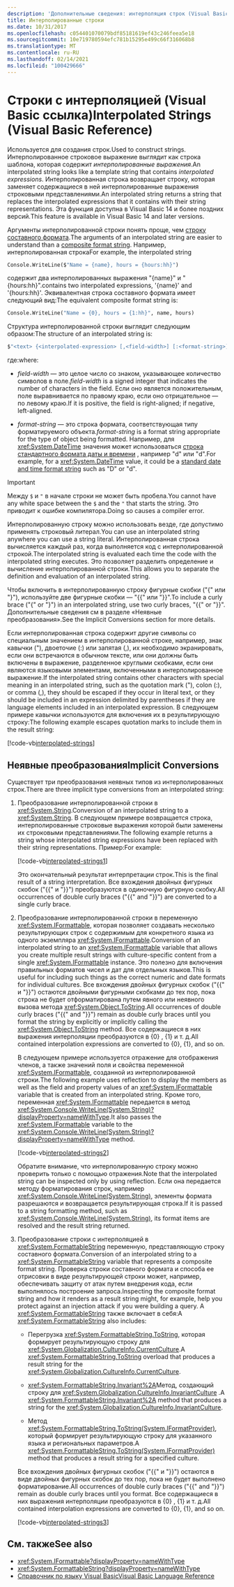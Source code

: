 ```yaml
---
description: 'Дополнительные сведения: интерполяция строк (Visual Basic Reference)'
title: Интерполированные строки
ms.date: 10/31/2017
ms.openlocfilehash: c054401070079bdf85181619ef43c246feea5e18
ms.sourcegitcommit: 10e719780594efc781b15295e499c66f316068b8
ms.translationtype: MT
ms.contentlocale: ru-RU
ms.lasthandoff: 02/14/2021
ms.locfileid: "100429666"
---
```

# <a name="interpolated-strings-visual-basic-reference"></a><span data-ttu-id="a3ba8-103">Строки с интерполяцией (Visual Basic ссылка)</span><span class="sxs-lookup"><span data-stu-id="a3ba8-103">Interpolated Strings (Visual Basic Reference)</span></span>

<span data-ttu-id="a3ba8-104">Используется для создания строк.</span><span class="sxs-lookup"><span data-stu-id="a3ba8-104">Used to construct strings.</span></span>  <span data-ttu-id="a3ba8-105">Интерполированное строковое выражение выглядит как строка шаблона, которая содержит *интерполированные выражения*.</span><span class="sxs-lookup"><span data-stu-id="a3ba8-105">An interpolated string looks like a template string that contains *interpolated expressions*.</span></span>  <span data-ttu-id="a3ba8-106">Интерполированная строка возвращает строку, которая заменяет содержащиеся в ней интерполированные выражения строковыми представлениями.</span><span class="sxs-lookup"><span data-stu-id="a3ba8-106">An interpolated string returns a string that replaces the interpolated expressions that it contains with their string representations.</span></span> <span data-ttu-id="a3ba8-107">Эта функция доступна в Visual Basic 14 и более поздних версий.</span><span class="sxs-lookup"><span data-stu-id="a3ba8-107">This feature is available in Visual Basic 14 and later versions.</span></span>

<span data-ttu-id="a3ba8-108">Аргументы интерполированной строки понять проще, чем [строку составного формата](../../../../standard/base-types/composite-formatting.md#composite-format-string).</span><span class="sxs-lookup"><span data-stu-id="a3ba8-108">The arguments of an interpolated string are easier to understand than a [composite format string](../../../../standard/base-types/composite-formatting.md#composite-format-string).</span></span>  <span data-ttu-id="a3ba8-109">Например, интерполированная строка</span><span class="sxs-lookup"><span data-stu-id="a3ba8-109">For example, the interpolated string</span></span>

```vb
Console.WriteLine($"Name = {name}, hours = {hours:hh}")
```

<span data-ttu-id="a3ba8-110">содержит два интерполированных выражения "{name}" и "{hours:hh}".</span><span class="sxs-lookup"><span data-stu-id="a3ba8-110">contains two interpolated expressions, '{name}' and '{hours:hh}'.</span></span> <span data-ttu-id="a3ba8-111">Эквивалентная строка составного формата имеет следующий вид:</span><span class="sxs-lookup"><span data-stu-id="a3ba8-111">The equivalent composite format string is:</span></span>

```vb
Console.WriteLine("Name = {0}, hours = {1:hh}", name, hours)
```

<span data-ttu-id="a3ba8-112">Структура интерполированной строки выглядит следующим образом:</span><span class="sxs-lookup"><span data-stu-id="a3ba8-112">The structure of an interpolated string is:</span></span>

```vb
$"<text> {<interpolated-expression> [,<field-width>] [:<format-string>] } <text> ..."
```

<span data-ttu-id="a3ba8-113">где:</span><span class="sxs-lookup"><span data-stu-id="a3ba8-113">where:</span></span>

- <span data-ttu-id="a3ba8-114">*field-width* — это целое число со знаком, указывающее количество символов в поле.</span><span class="sxs-lookup"><span data-stu-id="a3ba8-114">*field-width* is a signed integer that indicates the number of characters in the field.</span></span> <span data-ttu-id="a3ba8-115">Если оно является положительным, поле выравнивается по правому краю, если оно отрицательное — по левому краю.</span><span class="sxs-lookup"><span data-stu-id="a3ba8-115">If it is positive, the field is right-aligned; if negative, left-aligned.</span></span>

- <span data-ttu-id="a3ba8-116">*format-string* — это строка формата, соответствующая типу форматируемого объекта.</span><span class="sxs-lookup"><span data-stu-id="a3ba8-116">*format-string* is a format string appropriate for the type of object being formatted.</span></span> <span data-ttu-id="a3ba8-117">Например, для <xref:System.DateTime> значения может использоваться [строка стандартного формата даты и времени](../../../../standard/base-types/standard-date-and-time-format-strings.md) , например "d" или "d".</span><span class="sxs-lookup"><span data-stu-id="a3ba8-117">For example, for a <xref:System.DateTime> value, it could be a [standard date and time format string](../../../../standard/base-types/standard-date-and-time-format-strings.md) such as "D" or "d".</span></span>

> [!IMPORTANT]
> <span data-ttu-id="a3ba8-118">Между `$` и `"` в начале строки не может быть пробела.</span><span class="sxs-lookup"><span data-stu-id="a3ba8-118">You cannot have any white space between the `$` and the `"` that starts the string.</span></span> <span data-ttu-id="a3ba8-119">Это приводит к ошибке компилятора.</span><span class="sxs-lookup"><span data-stu-id="a3ba8-119">Doing so causes a compiler error.</span></span>

<span data-ttu-id="a3ba8-120">Интерполированную строку можно использовать везде, где допустимо применять строковый литерал.</span><span class="sxs-lookup"><span data-stu-id="a3ba8-120">You can use an interpolated string anywhere you can use a string literal.</span></span>  <span data-ttu-id="a3ba8-121">Интерполированная строка вычисляется каждый раз, когда выполняется код с интерполированной строкой.</span><span class="sxs-lookup"><span data-stu-id="a3ba8-121">The interpolated string is evaluated each time the code with the interpolated string executes.</span></span> <span data-ttu-id="a3ba8-122">Это позволяет разделить определение и вычисление интерполированной строки.</span><span class="sxs-lookup"><span data-stu-id="a3ba8-122">This allows you to separate the definition and evaluation of an interpolated string.</span></span>

<span data-ttu-id="a3ba8-123">Чтобы включить в интерполированную строку фигурные скобки ("{" или "}"), используйте две фигурные скобки — "{{" или "}}".</span><span class="sxs-lookup"><span data-stu-id="a3ba8-123">To include a curly brace ("{" or "}") in an interpolated string, use two curly braces, "{{" or "}}".</span></span>  <span data-ttu-id="a3ba8-124">Дополнительные сведения см в разделе «Неявные преобразования».</span><span class="sxs-lookup"><span data-stu-id="a3ba8-124">See the Implicit Conversions section for more details.</span></span>

<span data-ttu-id="a3ba8-125">Если интерполированная строка содержит другие символы со специальным значением в интерполированной строке, например, знак кавычки ("), двоеточие (:) или запятая (,), их необходимо экранировать, если они встречаются в обычном тексте, или они должны быть включены в выражение, разделенное круглыми скобками, если они являются языковыми элементами, включенными в интерполированное выражение.</span><span class="sxs-lookup"><span data-stu-id="a3ba8-125">If the interpolated string contains other characters with special meaning in an interpolated string, such as the quotation mark ("), colon (:), or comma (,), they should be escaped if they occur in literal text, or they should be included in an expression delimited by parentheses if they are language elements included in an interpolated expression.</span></span> <span data-ttu-id="a3ba8-126">В следующем примере кавычки используются для включения их в результирующую строку:</span><span class="sxs-lookup"><span data-stu-id="a3ba8-126">The following example escapes quotation marks to include them in the result string:</span></span>

[!code-vb[interpolated-strings](../../../../../samples/snippets/visualbasic/programming-guide/language-features/strings/interpolated-strings4.vb)]

## <a name="implicit-conversions"></a><span data-ttu-id="a3ba8-127">Неявные преобразования</span><span class="sxs-lookup"><span data-stu-id="a3ba8-127">Implicit Conversions</span></span>

<span data-ttu-id="a3ba8-128">Существует три преобразования неявных типов из интерполированных строк.</span><span class="sxs-lookup"><span data-stu-id="a3ba8-128">There are three implicit type conversions from an interpolated string:</span></span>

1. <span data-ttu-id="a3ba8-129">Преобразование интерполированной строки в <xref:System.String>.</span><span class="sxs-lookup"><span data-stu-id="a3ba8-129">Conversion of an interpolated string to a <xref:System.String>.</span></span> <span data-ttu-id="a3ba8-130">В следующем примере возвращается строка, интерполированные строковые выражения которой были заменены их строковыми представлениями.</span><span class="sxs-lookup"><span data-stu-id="a3ba8-130">The following example returns a string whose interpolated string expressions have been replaced with their string representations.</span></span> <span data-ttu-id="a3ba8-131">Пример:</span><span class="sxs-lookup"><span data-stu-id="a3ba8-131">For example:</span></span>

   [!code-vb[interpolated-strings1](../../../../../samples/snippets/visualbasic/programming-guide/language-features/strings/interpolated-strings1.vb)]

   <span data-ttu-id="a3ba8-132">Это окончательный результат интерпретации строк.</span><span class="sxs-lookup"><span data-stu-id="a3ba8-132">This is the final result of a string interpretation.</span></span> <span data-ttu-id="a3ba8-133">Все вхождения двойных фигурных скобок ("{{" и "}}") преобразуются в одиночную фигурную скобку.</span><span class="sxs-lookup"><span data-stu-id="a3ba8-133">All occurrences of double curly braces ("{{" and "}}") are converted to a single curly brace.</span></span>

2. <span data-ttu-id="a3ba8-134">Преобразование интерполированной строки в переменную <xref:System.IFormattable>, которая позволяет создавать несколько результирующих строк с содержимым для конкретного языка из одного экземпляра <xref:System.IFormattable>.</span><span class="sxs-lookup"><span data-stu-id="a3ba8-134">Conversion of an interpolated string to an <xref:System.IFormattable> variable that allows you create multiple result strings with culture-specific content from a single <xref:System.IFormattable> instance.</span></span> <span data-ttu-id="a3ba8-135">Это полезно для включения правильных форматов чисел и дат для отдельных языков.</span><span class="sxs-lookup"><span data-stu-id="a3ba8-135">This is useful for including such things as the correct numeric and date formats for individual cultures.</span></span>  <span data-ttu-id="a3ba8-136">Все вхождения двойных фигурных скобок ("{{" и "}}") остаются двойными фигурными скобками до тех пор, пока строка не будет отформатирована путем явного или неявного вызова метода <xref:System.Object.ToString>.</span><span class="sxs-lookup"><span data-stu-id="a3ba8-136">All occurrences of double curly braces ("{{" and "}}") remain as double curly braces until you format the string by explicitly or implicitly calling the <xref:System.Object.ToString> method.</span></span>  <span data-ttu-id="a3ba8-137">Все содержащиеся в них выражения интерполяции преобразуются в {0} , {1} и т. д.</span><span class="sxs-lookup"><span data-stu-id="a3ba8-137">All contained interpolation expressions are converted to {0}, {1}, and so on.</span></span>

   <span data-ttu-id="a3ba8-138">В следующем примере используется отражение для отображения членов, а также значений поля и свойства переменной <xref:System.IFormattable>, созданной из интерполированной строки.</span><span class="sxs-lookup"><span data-stu-id="a3ba8-138">The following example uses reflection to display the members as well as the field and property values of an <xref:System.IFormattable> variable that is created from an interpolated string.</span></span> <span data-ttu-id="a3ba8-139">Кроме того, переменная <xref:System.IFormattable> передается в метод <xref:System.Console.WriteLine(System.String)?displayProperty=nameWithType>.</span><span class="sxs-lookup"><span data-stu-id="a3ba8-139">It also passes the <xref:System.IFormattable> variable to the <xref:System.Console.WriteLine(System.String)?displayProperty=nameWithType> method.</span></span>

   [!code-vb[interpolated-strings2](../../../../../samples/snippets/visualbasic/programming-guide/language-features/strings/interpolated-strings2.vb)]

   <span data-ttu-id="a3ba8-140">Обратите внимание, что интерполированную строку можно проверить только с помощью отражения.</span><span class="sxs-lookup"><span data-stu-id="a3ba8-140">Note that the interpolated string can be inspected only by using reflection.</span></span> <span data-ttu-id="a3ba8-141">Если она передается методу форматирования строк, например <xref:System.Console.WriteLine(System.String)>, элементы формата разрешаются и возвращается результирующая строка.</span><span class="sxs-lookup"><span data-stu-id="a3ba8-141">If it is passed to a string formatting method, such as <xref:System.Console.WriteLine(System.String)>, its format items are resolved and the result string returned.</span></span>

3. <span data-ttu-id="a3ba8-142">Преобразование строки с интерполяцией в <xref:System.FormattableString> переменную, представляющую строку составного формата.</span><span class="sxs-lookup"><span data-stu-id="a3ba8-142">Conversion of an interpolated string to a <xref:System.FormattableString> variable that represents a composite format string.</span></span> <span data-ttu-id="a3ba8-143">Проверка строки составного формата и способа ее отрисовки в виде результирующей строки может, например, обеспечивать защиту от атак путем внедрения кода, если выполнялось построение запроса.</span><span class="sxs-lookup"><span data-stu-id="a3ba8-143">Inspecting the composite format string and how it renders as a result string might, for example, help you protect against an injection attack if you were building a query.</span></span> <span data-ttu-id="a3ba8-144">А <xref:System.FormattableString> также включает в себя:</span><span class="sxs-lookup"><span data-stu-id="a3ba8-144">A <xref:System.FormattableString> also includes:</span></span>

      - <span data-ttu-id="a3ba8-145">Перегрузка <xref:System.FormattableString.ToString>, которая формирует результирующую строку для <xref:System.Globalization.CultureInfo.CurrentCulture>.</span><span class="sxs-lookup"><span data-stu-id="a3ba8-145">A <xref:System.FormattableString.ToString> overload that produces a result string for the <xref:System.Globalization.CultureInfo.CurrentCulture>.</span></span>

      - <span data-ttu-id="a3ba8-146"><xref:System.FormattableString.Invariant%2A>Метод, создающий строку для <xref:System.Globalization.CultureInfo.InvariantCulture> .</span><span class="sxs-lookup"><span data-stu-id="a3ba8-146">A <xref:System.FormattableString.Invariant%2A> method that produces a string for the <xref:System.Globalization.CultureInfo.InvariantCulture>.</span></span>

      - <span data-ttu-id="a3ba8-147">Метод <xref:System.FormattableString.ToString(System.IFormatProvider)>, который формирует результирующую строку для указанного языка и региональных параметров.</span><span class="sxs-lookup"><span data-stu-id="a3ba8-147">A <xref:System.FormattableString.ToString(System.IFormatProvider)> method that produces a result string for a specified culture.</span></span>

    <span data-ttu-id="a3ba8-148">Все вхождения двойных фигурных скобок ("{{" и "}}") остаются в виде двойных фигурных скобок до тех пор, пока не будет выполнено форматирование.</span><span class="sxs-lookup"><span data-stu-id="a3ba8-148">All occurrences of double curly braces ("{{" and "}}") remain as double curly braces until you format.</span></span>  <span data-ttu-id="a3ba8-149">Все содержащиеся в них выражения интерполяции преобразуются в {0} , {1} и т. д.</span><span class="sxs-lookup"><span data-stu-id="a3ba8-149">All contained interpolation expressions are converted to {0}, {1}, and so on.</span></span>

   [!code-vb[interpolated-strings3](../../../../../samples/snippets/visualbasic/programming-guide/language-features/strings/interpolated-strings3.vb)]

## <a name="see-also"></a><span data-ttu-id="a3ba8-150">См. также</span><span class="sxs-lookup"><span data-stu-id="a3ba8-150">See also</span></span>

- <xref:System.IFormattable?displayProperty=nameWithType>
- <xref:System.FormattableString?displayProperty=nameWithType>
- [<span data-ttu-id="a3ba8-151">Справочник по языку Visual Basic</span><span class="sxs-lookup"><span data-stu-id="a3ba8-151">Visual Basic Language Reference</span></span>](index.md)
